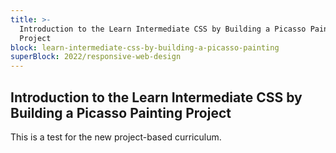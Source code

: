 ```yaml
---
title: >-
  Introduction to the Learn Intermediate CSS by Building a Picasso Painting
  Project
block: learn-intermediate-css-by-building-a-picasso-painting
superBlock: 2022/responsive-web-design
---
```


## Introduction to the Learn Intermediate CSS by Building a Picasso Painting Project

This is a test for the new project-based curriculum.

